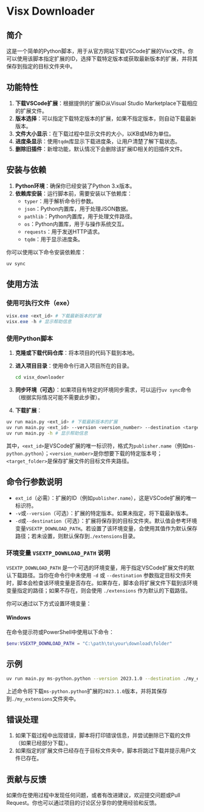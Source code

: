 # Visx Downloader

## 简介

这是一个简单的Python脚本，用于从官方网站下载VSCode扩展的Visx文件。你可以使用该脚本指定扩展的ID，选择下载特定版本或获取最新版本的扩展，并将其保存到指定的目标文件夹中。

## 功能特性

1. **下载VSCode扩展**：根据提供的扩展ID从Visual Studio Marketplace下载相应的扩展文件。
2. **版本选择**：可以指定下载特定版本的扩展，如果不指定版本，则自动下载最新版本。
3. **文件大小显示**：在下载过程中显示文件的大小，以KB或MB为单位。
4. **进度条显示**：使用`tqdm`库显示下载进度条，让用户清楚了解下载状态。
5. **删除旧插件**：新增功能，默认情况下会删除该扩展ID相关的旧插件文件。

## 安装与依赖

1. **Python环境**：确保你已经安装了Python 3.x版本。
2. **依赖库安装**：运行脚本前，需要安装以下依赖库：
    - `typer`：用于解析命令行参数。
    - `json`：Python内置库，用于处理JSON数据。
    - `pathlib`：Python内置库，用于处理文件路径。
    - `os`：Python内置库，用于与操作系统交互。
    - `requests`：用于发送HTTP请求。
    - `tqdm`：用于显示进度条。

你可以使用以下命令安装依赖库：

```bash
uv sync
```

## 使用方法

### 使用可执行文件（exe）

```ps1
visx.exe <ext_id> # 下载最新版本的扩展
visx.exe -h # 显示帮助信息
```

### 使用Python脚本

1. **克隆或下载代码仓库**：将本项目的代码下载到本地。
2. **进入项目目录**：使用命令行进入项目所在的目录。

    ```bash
    cd visx_downloader
    ```

3. **同步环境（可选）**：如果项目有特定的环境同步需求，可以运行`uv sync`命令（根据实际情况可能不需要此步骤）。
4. **下载扩展**：

```bash
uv run main.py <ext_id> # 下载最新版本的扩展
uv run main.py <ext_id> --version <version_number> --destination <target_folder> # 下载指定版本的扩展到指定文件夹
uv run main.py -h # 显示帮助信息
```

其中，`<ext_id>`是VSCode扩展的唯一标识符，格式为`publisher.name`（例如`ms-python.python`）；`<version_number>`是你想要下载的特定版本号；`<target_folder>`是保存扩展文件的目标文件夹路径。

## 命令行参数说明

- `ext_id`（必需）：扩展的ID（例如`publisher.name`），这是VSCode扩展的唯一标识符。
- `-v`或`--version`（可选）：扩展的特定版本。如果未指定，将下载最新版本。
- `-d`或`--destination`（可选）：扩展将保存到的目标文件夹。默认值会参考环境变量`VSEXTP_DOWNLOAD_PATH`。若设置了该环境变量，会使用其值作为默认保存路径；若未设置，则默认保存到`./extensions`目录。

### 环境变量 `VSEXTP_DOWNLOAD_PATH` 说明

`VSEXTP_DOWNLOAD_PATH` 是一个可选的环境变量，用于指定VSCode扩展文件的默认下载路径。当你在命令行中未使用 `-d` 或 `--destination` 参数指定目标文件夹时，脚本会检查该环境变量是否存在。如果存在，脚本会将扩展文件下载到该环境变量指定的路径；如果不存在，则会使用 `./extensions` 作为默认的下载路径。

你可以通过以下方式设置环境变量：

#### Windows

在命令提示符或PowerShell中使用以下命令：

```ps1
$env:VSEXTP_DOWNLOAD_PATH = "C:\path\to\your\download\folder"
```

## 示例

```bash
uv run main.py ms-python.python --version 2023.1.0 --destination ./my_extensions
```

上述命令将下载`ms-python.python`扩展的`2023.1.0`版本，并将其保存到`./my_extensions`文件夹中。

## 错误处理

1. 如果下载过程中出现错误，脚本将打印错误信息，并尝试删除已下载的文件（如果已经部分下载）。
2. 如果指定的扩展文件已经存在于目标文件夹中，脚本将跳过下载并提示用户文件已存在。

## 贡献与反馈

如果你在使用过程中发现任何问题，或者有改进建议，欢迎提交问题或Pull Request。你也可以通过项目的讨论区分享你的使用经验和反馈。
